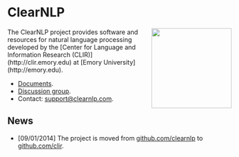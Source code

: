 # ClearNLP

<img align="right" src="http://mathcs.emory.edu/~choi/img/clearnlp-logo.png" width="180" height="180"/>
The ClearNLP project provides software and resources for natural language processing developed by the [Center for Language and Information Research (CLIR)](http://clir.emory.edu) at [Emory University](http://emory.edu).

* [Documents](https://github.com/clir/clearnlp/wiki).
* [Discussion group](https://groups.google.com/forum/?fromgroups#!forum/clearnlp).
* Contact: [support@clearnlp.com](support@clearnlp.com).

## News

* [09/01/2014] The project is moved from [github.com/clearnlp](http://github.com/clearnlp/) to [github.com/clir](https://github.com/clir/clearnlp).
